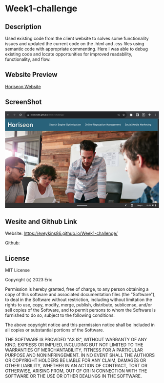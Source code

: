 # Week1-challenge

## Description

Used existing code from the client website to solves some functionality issues and updated the current code on the .html and .css files using semantic code with appropriate commenting. Here I was able to debug existing code and locate opportunities for improved readability, functionality, and flow.

## Website Preview

[Horiseon Website](https://eveykins86.github.io/Week1-challenge)

## ScreenShot

[![name](assets/images/website-screenshot.png)](https://eveykins86.github.io/Week1-challenge/)

## Wesite and Github Link

Website: https://eveykins86.github.io/Week1-challenge/

Github: 

## License

MIT License

Copyright (c) 2023 Eric

Permission is hereby granted, free of charge, to any person obtaining a copy
of this software and associated documentation files (the "Software"), to deal
in the Software without restriction, including without limitation the rights
to use, copy, modify, merge, publish, distribute, sublicense, and/or sell
copies of the Software, and to permit persons to whom the Software is
furnished to do so, subject to the following conditions:

The above copyright notice and this permission notice shall be included in all
copies or substantial portions of the Software.

THE SOFTWARE IS PROVIDED "AS IS", WITHOUT WARRANTY OF ANY KIND, EXPRESS OR
IMPLIED, INCLUDING BUT NOT LIMITED TO THE WARRANTIES OF MERCHANTABILITY,
FITNESS FOR A PARTICULAR PURPOSE AND NONINFRINGEMENT. IN NO EVENT SHALL THE
AUTHORS OR COPYRIGHT HOLDERS BE LIABLE FOR ANY CLAIM, DAMAGES OR OTHER
LIABILITY, WHETHER IN AN ACTION OF CONTRACT, TORT OR OTHERWISE, ARISING FROM,
OUT OF OR IN CONNECTION WITH THE SOFTWARE OR THE USE OR OTHER DEALINGS IN THE
SOFTWARE.
